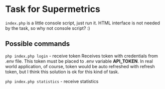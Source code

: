 # Task for Supermetrics

`index.php` is a little console script, just run it.
HTML interface is not needed by the task, so why not console script? :)

## Possible commands

`php index.php login` - receive token
Receives token with credentials from .env file. This token must be placed
to .env variable **API_TOKEN**. In real world application, of course,
token would be auto refreshed with refresh token, but I think this solution
is ok for this kind of task.

`php index.php statistics` - receive statistics